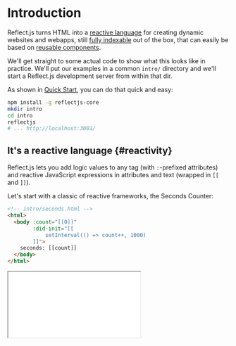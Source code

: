 # Introduction

Reflect.js turns HTML into a [reactive language](#reactivity) for creating dynamic websites and webapps, still [fully indexable](#indexability) out of the box, that can easily be based on [reusable components](#reusability).

We'll get straight to some actual code to show what this looks like in practice. We'll put our examples in a common `intro/` directory and we'll start a Reflect.js development server from within that dir.

As shown in [Quick Start](quick-start), you can do that quick and easy:

```sh
npm install -g reflectjs-core
mkdir intro
cd intro
reflectjs
# ... http://localhost:3001/
```

## It's a reactive language {#reactivity}

Reflect.js lets you add logic values to any tag (with `:`-prefixed attributes) and reactive JavaScript expressions in attributes and text (wrapped in `[[` and `]]`).

Let's start with a classic of reactive frameworks, the Seconds Counter:

```html
<!-- intro/seconds.html -->
<html>
  <body :count="[[0]]"
        :did-init="[[
            setInterval(() => count++, 1000)
        ]]">
    seconds: [[count]]
  </body>
</html>
```

<iframe src="/examples/intro/seconds"/>

When it serves a page, Reflect.js turns it into standard HTML with added code that starts executing in the server itself and then continues in the browser.

By opening [http://localhost:3001/seconds](http://localhost:3001/seconds) you'll get a live seconds counter, and in the page source you can see it was initially output with "seconds: 0" and then regularly updated in the client.

This is how it works:

* the `count` value, initially set to `0`, is added to the body tag
* the `did-init` code is executed when a tag is created: this happens both in the server at page delivery and in the client at page load
* in both cases `did-init` starts a timer to increment count every second
* in the server, though, everything in the future is not executed and left to the client
* for this reason, `count` remains `0` when the page is delivered
* in the client the same logic is applied
* this time, of course, the timer does work, `count` is periodically incremented and, thanks to reactivity, it's automatically reflected in page text

Since we're using a [development server](reference/server), requests with the `__noclient` parameter can be used to see what the page looks like to clients with no support for JavaScript, like search engine crawlers, so opening [http://localhost:3001/seconds?__noclient](http://localhost:3001/seconds?__noclient) you'll get a static page saying "seconds: 0" and no client-side code added.

> <i class="bi-info-square-fill"></i> You can learn more about Reflect.js [language](reference/language)<!--- and see more [reactivity examples](examples/reactivity)-->.

## It produces indexable web apps {#indexability}

Reflect.js was designed with both the server and the client in mind. Thanks to its holistic approach, it makes it easy to create web projects which behave both as fully indexable web sites and as modern, dynamic web apps at the same time.

In our example we'll create an app with its own dir in `intro/app/` and a page like this:

```html
<!-- intro/app/index.html -->
<html :URLPATH="/">
  <body>
    <div>
      <a href="index">[home]</a> | <a href="products">[products]</a>
    </div>

    <:on-off :on="[[head.router.name === 'index']]">
      <div>Home</div>
    </:on-off>

    <:on-off :on="[[head.router.name === 'products']]">
      <div>Products</div>
    </:on-off>
  </body>
</html>
```

This page is delivered for all paths inside its own directory, thanks to the [`:URLPATH`](reference/server#urlpath) directive. It can know what name it was requested with by using the [`head.router`](reference/stdlib#head-router) standard component.

Based on that, it can decide what actual content is displayed using the [`<:on-off>`](reference/stdlib#on-off) standard component.

[http://localhost:3001/app](http://localhost:3001/app/):

<iframe src="/examples/intro/app"/>

The `<:on-off>` component is implemented using a [`<template>`](https://developer.mozilla.org/en-US/docs/Web/HTML/Element/template) tag, meaning its content is effectively removed from the DOM when `:on` is false.

> In a real app you'll probably want to keep different page contents in different page fragments and include them in the main file using the [`<:include>`](reference/preprocessor) directive.
<!---
> <i class="bi-info-square-fill"></i> You can learn more about making indexable web apps in the [indexability examples](examples/indexability).-->

## It supports reusability {#reusability}

In HTML pages there's usually a number of markup blocks that are replicated with minimal changes:

```html
<div class="products">
  <div class="product">
    <span>Gadget<span>
    <span class="price">€1</span>
  </div>
  <div class="product">
    <span>Widget<span>
    <span class="price">€2</span>
  </div>
</div>
```

Part of Reflect.js support for reusability is the [`<:define>`](reference/preprocessor#define) directive, which lets you declare your own custom tags:

```html
<!-- custom tag definition -->
<:define tag="app-product" class="product">
  <span>[[name]]<span>
  <span class="price">€[[price]]</span>
</:define>
```

```html
<!-- custom tag usage -->
<div class="products">
  <app-product :name="Gadget" :price="1"/>
  <app-product :name="Widget" :price="2"/>
</div>
```

We now have a much simpler markup that clearly specifies what it represents &mdash; an application product &mdash; and what's specific to each instance &mdash; name and price &mdash; greatly improving readability and maintainability.

Custom tag definitions are usually collected in page fragments (with an `.htm` extension so the server won't deliver them):

```html
<!-- intro/products-lib.htm -->
<lib>
  <meta charset="utf-8">
  <meta name="viewport" content="width=device-width, initial-scale=1">
  <link href="index.css" rel="stylesheet">

  <:define tag="app-product" class="product">
    <span>[[name]]</span>
    <span class="price">€[[price]]</span>
  </:define>
</lib>
```

...and can be [`<:import>`](reference/preprocessor#import)-ed where they're needed, normally inside the `<head>` tag:

```html
<!-- intro/products.htm -->
<html>
  <head>
    <:import src="products-lib.htm"/>
  </head>
  <body>
    <div class="products">
      <app-product :name="Gadget" :price="1"/>
      <app-product :name="Widget" :price="2"/>
    </div>
  </body>
</html>
```

<!--- <iframe src="/examples/intro/products"/> -->

> Page fragments must have an arbitrary root tag, like `<lib>` here. You can learn more in [Preprocessor](reference/preprocessor).

## Next steps {#next-steps}
<!---
* [Examples](examples) &mdash; see all the features in bite-sized examples-->
* [Tutorial](tutorial) &mdash; get a taste of Reflect.js development
* [Reference](reference/cli) &mdash; find all the details
